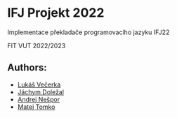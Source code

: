 # IFJ Projekt 2022

Implementace překladače programovacího jazyku IFJ22

FIT VUT 2022/2023

## Authors:
- [Lukáš Večerka](https://github.com/lukasvecerka23)
- [Jáchym Doležal](https://github.com/JachymDolezal)
- [Andrej Nešpor](https://github.com/gzvvyx)
- [Matej Tomko](https://github.com/noname7571)
